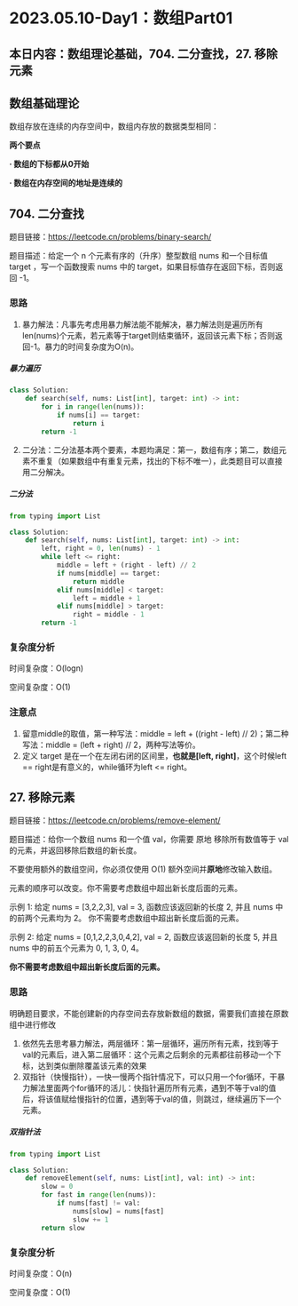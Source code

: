 #  2023.05.10-Day1：数组Part01

##  本日内容：数组理论基础，**704. 二分查找**，**27. 移除元素**

##  数组基础理论

数组存放在连续的内存空间中，数组内存放的数据类型相同：

**两个要点**

**· 数组的下标都从0开始**

**· 数组在内存空间的地址是连续的**



##  704. 二分查找

题目链接：https://leetcode.cn/problems/binary-search/

题目描述：给定一个 n 个元素有序的（升序）整型数组 nums 和一个目标值 target  ，写一个函数搜索 nums 中的 target，如果目标值存在返回下标，否则返回 -1。

### 思路

1. 暴力解法：凡事先考虑用暴力解法能不能解决，暴力解法则是遍历所有len(nums)个元素，若元素等于target则结束循环，返回该元素下标；否则返回-1。暴力的时间复杂度为O(n)。


#####  暴力遍历

```python
class Solution:
    def search(self, nums: List[int], target: int) -> int:
        for i in range(len(nums)):
            if nums[i] == target:
                return i
        return -1
```

2. 二分法：二分法基本两个要素，本题均满足：第一，数组有序；第二，数组元素不重复（如果数组中有重复元素，找出的下标不唯一），此类题目可以直接用二分解决。

#####  二分法

``` python
from typing import List

class Solution:
    def search(self, nums: List[int], target: int) -> int:
        left, right = 0, len(nums) - 1
        while left <= right:
            middle = left + (right - left) // 2
            if nums[middle] == target:
                return middle
            elif nums[middle] < target:
                left = middle + 1
            elif nums[middle] > target:
                right = middle - 1
        return -1
```



###  复杂度分析

时间复杂度：O(logn)

空间复杂度：O(1)



###  注意点

1. 留意middle的取值，第一种写法：middle = left + ((right - left) // 2)；第二种写法：middle = (left + right) // 2，两种写法等价。
2. 定义 target 是在一个在左闭右闭的区间里，**也就是[left, right]**，这个时候left == right是有意义的，while循环为left <= right。





##  27. 移除元素

题目链接：https://leetcode.cn/problems/remove-element/

题目描述：给你一个数组 nums 和一个值 val，你需要 原地 移除所有数值等于 val 的元素，并返回移除后数组的新长度。

不要使用额外的数组空间，你必须仅使用 O(1) 额外空间并**原地**修改输入数组。

元素的顺序可以改变。你不需要考虑数组中超出新长度后面的元素。

示例 1: 给定 nums = [3,2,2,3], val = 3, 函数应该返回新的长度 2, 并且 nums 中的前两个元素均为 2。 你不需要考虑数组中超出新长度后面的元素。

示例 2: 给定 nums = [0,1,2,2,3,0,4,2], val = 2, 函数应该返回新的长度 5, 并且 nums 中的前五个元素为 0, 1, 3, 0, 4。

**你不需要考虑数组中超出新长度后面的元素。**

###  思路

明确题目要求，不能创建新的内存空间去存放新数组的数据，需要我们直接在原数组中进行修改

1. 依然先去思考暴力解法，两层循环：第一层循环，遍历所有元素，找到等于val的元素后，进入第二层循环：这个元素之后剩余的元素都往前移动一个下标，达到类似删除覆盖该元素的效果
2. 双指针（快慢指针），一快一慢两个指针情况下，可以只用一个for循环，干暴力解法里面两个for循环的活儿：快指针遍历所有元素，遇到不等于val的值后，将该值赋给慢指针的位置，遇到等于val的值，则跳过，继续遍历下一个元素。

#####  双指针法

```python
from typing import List

class Solution:
    def removeElement(self, nums: List[int], val: int) -> int:
        slow = 0
        for fast in range(len(nums)):
            if nums[fast] != val:
                nums[slow] = nums[fast]
                slow += 1
        return slow
```



###  复杂度分析

时间复杂度：O(n)

空间复杂度：O(1)





